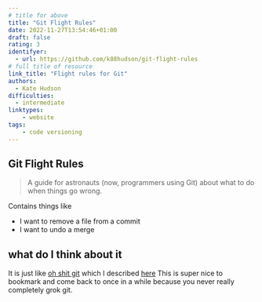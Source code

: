 ```yaml
---
# title for above
title: "Git Flight Rules"
date: 2022-11-27T13:54:46+01:00
draft: false
rating: 3
identifyer:
  - url: https://github.com/k88hudson/git-flight-rules
# full title of resource
link_title: "Flight rules for Git"
authors:
  - Kate Hudson
difficulties:
  - intermediate
linktypes:
    - website
tags:
    - code versioning
---
```


## Git Flight Rules

> A guide for astronauts (now, programmers using Git) about what to do when things go wrong.

Contains things like 
- I want to remove a file from a commit
- I want to undo a merge 

## what do I think about it
It is just like [oh shit git](https://ohshitgit.com/) which I described [here](/post/oh-shit-git.html)
This is super nice to bookmark and come back to once in a while because you never really completely grok git. 
